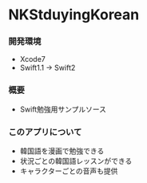 # NKStduyingKorean

### 開発環境
- Xcode7
- Swift1.1 -> Swift2

### 概要
- Swift勉強用サンプルソース

### このアプリについて
- 韓国語を漫画で勉強できる
- 状況ごとの韓国語レッスンができる
- キャラクターごとの音声も提供
